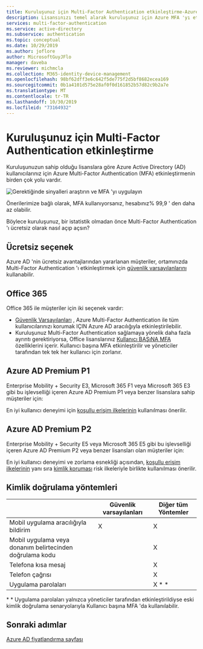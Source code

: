 ```yaml
---
title: Kuruluşunuz için Multi-Factor Authentication etkinleştirme-Azure Active Directory
description: Lisansınızı temel alarak kuruluşunuz için Azure MFA 'yı etkinleştirin
services: multi-factor-authentication
ms.service: active-directory
ms.subservice: authentication
ms.topic: conceptual
ms.date: 10/29/2019
ms.author: joflore
author: MicrosoftGuyJFlo
manager: daveba
ms.reviewer: michmcla
ms.collection: M365-identity-device-management
ms.openlocfilehash: 98bf62dff3e6c642f5de775f2d5bf8682ecea169
ms.sourcegitcommit: 0b1a4101d575e28af0f0d161852b57d82c9b2a7e
ms.translationtype: MT
ms.contentlocale: tr-TR
ms.lasthandoff: 10/30/2019
ms.locfileid: "73164932"
---
```

# <a name="enable-multi-factor-authentication-for-your-organization"></a>Kuruluşunuz için Multi-Factor Authentication etkinleştirme

Kuruluşunuzun sahip olduğu lisanslara göre Azure Active Directory (AD) kullanıcılarınız için Azure Multi-Factor Authentication (MFA) etkinleştirmenin birden çok yolu vardır. 

![Gerektiğinde sinyalleri araştırın ve MFA 'yı uygulayın](./media/concept-mfa-get-started/verify-signals-and-perform-mfa-if-required.png)

Önerilerimize bağlı olarak, MFA kullanıyorsanız, hesabınız% 99,9 ' den daha az olabilir.

Böylece kuruluşunuz, bir istatistik olmadan önce Multi-Factor Authentication 'ı ücretsiz olarak nasıl açıp açsın?

## <a name="free-option"></a>Ücretsiz seçenek

Azure AD 'nin ücretsiz avantajlarından yararlanan müşteriler, ortamınızda Multi-Factor Authentication 'ı etkinleştirmek için [güvenlik varsayılanlarını](../conditional-access/concept-conditional-access-security-defaults.md) kullanabilir.

## <a name="office-365"></a>Office 365

Office 365 ile müşteriler için iki seçenek vardır:

- [Güvenlik Varsayılanları](../conditional-access/concept-conditional-access-security-defaults.md) , Azure Multi-Factor Authentication ile tüm kullanıcılarınızı korumak IÇIN Azure AD aracılığıyla etkinleştirilebilir.
- Kuruluşunuz Multi-Factor Authentication sağlamaya yönelik daha fazla ayrıntı gerektiriyorsa, Office lisanslarınız [Kullanıcı BAŞıNA MFA](../authentication/howto-mfa-userstates.md) özelliklerini içerir. Kullanıcı başına MFA etkinleştirilir ve yöneticiler tarafından tek tek her kullanıcı için zorlanır.

## <a name="azure-ad-premium-p1"></a>Azure AD Premium P1

Enterprise Mobility + Security E3, Microsoft 365 F1 veya Microsoft 365 E3 gibi bu işlevselliği içeren Azure AD Premium P1 veya benzer lisanslara sahip müşteriler için: 

En iyi kullanıcı deneyimi için [koşullu erişim ilkelerinin](../conditional-access/concept-conditional-access-policy-common.md) kullanılması önerilir.

## <a name="azure-ad-premium-p2"></a>Azure AD Premium P2

Enterprise Mobility + Security E5 veya Microsoft 365 E5 gibi bu işlevselliği içeren Azure AD Premium P2 veya benzer lisansları olan müşteriler için: 

En iyi kullanıcı deneyimi ve zorlama esnekliği açısından, [koşullu erişim ilkelerinin](../conditional-access/concept-conditional-access-policy-common.md) yanı sıra [kimlik koruması](../identity-protection/overview-v2.md) risk ilkeleriyle birlikte kullanılması önerilir.

## <a name="authentication-methods"></a>Kimlik doğrulama yöntemleri

|   | Güvenlik varsayılanları | Diğer tüm Yöntemler |
| --- | --- | --- |
| Mobil uygulama aracılığıyla bildirim | X | X |
| Mobil uygulama veya donanım belirtecinden doğrulama kodu |   | X |
| Telefona kısa mesaj |   | X |
| Telefon çağrısı |   | X |
| Uygulama parolaları |   | X * * |

\* * Uygulama parolaları yalnızca yöneticiler tarafından etkinleştirildiyse eski kimlik doğrulama senaryolarıyla Kullanıcı başına MFA 'da kullanılabilir.

## <a name="next-steps"></a>Sonraki adımlar

[Azure AD fiyatlandırma sayfası](https://azure.microsoft.com/pricing/details/active-directory/)
